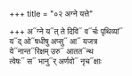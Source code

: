 +++
title = "०२ अग्ने यत्ते"

+++
अ᳓ग्ने य᳓त् ते दिवि᳓ व᳓र्चः पृथिव्यां᳓  
य᳓द् ओ᳓षधीषु अप्सु᳓ आ᳓ यजत्र  
ये᳓नान्त᳓रिक्षम् उरु᳓ आतत᳓न्थ  
त्वेषः᳓ स᳓ भानु᳓र् अर्णवो᳓ नृच᳓क्षाः